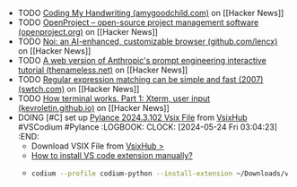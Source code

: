 - TODO [Coding My Handwriting (amygoodchild.com)](https://news.ycombinator.com/item?id=40408291) on [[Hacker News]]
- TODO [OpenProject – open-source project management software (openproject.org)](https://news.ycombinator.com/item?id=40399577) on [[Hacker News]]
- TODO [Noi: an AI-enhanced, customizable browser (github.com/lencx)](https://news.ycombinator.com/item?id=40399923) on [[Hacker News]]
- TODO [A web version of Anthropic's prompt engineering interactive tutorial (thenameless.net)](https://news.ycombinator.com/item?id=40395057) on [[Hacker News]]
- TODO [Regular expression matching can be simple and fast (2007) (swtch.com)](https://news.ycombinator.com/item?id=40422997) on [[Hacker News]]
- TODO [How terminal works. Part 1: Xterm, user input (kevroletin.github.io)](https://news.ycombinator.com/item?id=40419325) on [[Hacker News]]
- DOING [#C]  set up [Pylance 2024.3.102 Vsix File](https://www.vsixhub.com/vsix/136403/) from [VsixHub](https://www.vsixhub.com/) #VSCodium #Pylance
  :LOGBOOK:
  CLOCK: [2024-05-24 Fri 03:04:23]
  :END:
	- Download VSIX File from [VsixHub >](https://www.vsixhub.com/go.php?post_id=136403&app_id=364d2426-116a-433a-a5d8-a5098dc3afbd&s=4WQQGbtOYWGK2&link=https%3A%2F%2Ff2.vsixhub.com%2Ffile.php%3Fversion%3D2024.3.102%26ext_name%3Dvscode-pylance)
	- [How to install VS code extension manually?](https://stackoverflow.com/a/50232194/7753274)
	- ```bash
	  codium --profile codium-python --install-extension ~/Downloads/vscode-pylance-2024.3.102_vsixhub.com.vsix
	  ```